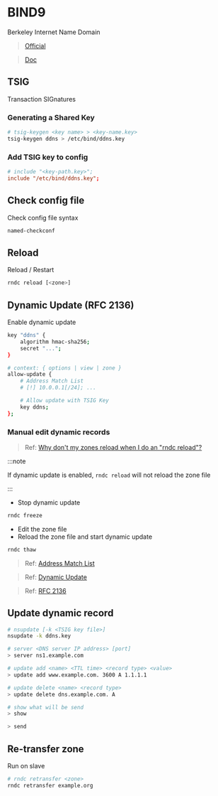 # BIND9

Berkeley Internet Name Domain

> [Official](https://www.isc.org/bind/)

> [Doc](https://bind9.readthedocs.io/en/stable/)

## TSIG

Transaction SIGnatures

### Generating a Shared Key

```sh
# tsig-keygen <key name> > <key-name.key>
tsig-keygen ddns > /etc/bind/ddns.key
```

### Add TSIG key to config

```conf title="named.conf"
# include "<key-path.key>";
include "/etc/bind/ddns.key";
```

## Check config file

Check config file syntax

```sh
named-checkconf
```

## Reload

Reload / Restart

```sh
rndc reload [<zone>]
```

## Dynamic Update (RFC 2136)

Enable dynamic update

```sh
key "ddns" {
    algorithm hmac-sha256;
    secret "...";
}

# context: { options | view | zone }
allow-update {
    # Address Match List
    # [!] 10.0.0.1[/24]; ...

    # Allow update with TSIG Key
    key ddns;
};
```

### Manual edit dynamic records

> Ref: [Why don't my zones reload when I do an "rndc reload"?](https://kb.isc.org/docs/aa-00281)

:::note

If dynamic update is enabled, `rndc reload` will not reload the zone file

:::

- Stop dynamic update

```sh
rndc freeze
```

- Edit the zone file
- Reload the zone file and start dynamic update

```sh
rndc thaw
```

> Ref: [Address Match List](https://bind9.readthedocs.io/en/v9_18/reference.html#address-match-lists)

> Ref: [Dynamic Update](https://bind9.readthedocs.io/en/v9_18/chapter6.html#dynamic-update)

> Ref: [RFC 2136](https://datatracker.ietf.org/doc/html/rfc2136.html)

## Update dynamic record

```sh
# nsupdate [-k <TSIG key file>]
nsupdate -k ddns.key

# server <DNS server IP address> [port]
> server ns1.example.com

# update add <name> <TTL time> <record type> <value>
> update add www.example.com. 3600 A 1.1.1.1

# update delete <name> <record type>
> update delete dns.example.com. A

# show what will be send
> show

> send
```

## Re-transfer zone

Run on slave

```bash
# rndc retransfer <zone>
rndc retransfer example.org
```
